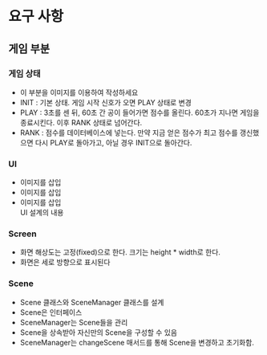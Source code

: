 # 요구 사항
## 게임 부분
### 게임 상태
 * 이 부분을 이미지를 이용하여 작성하세요
 * INIT : 기본 상태. 게임 시작 신호가 오면 PLAY 상태로 변경
 * PLAY : 3초를 센 뒤, 60초 간 공이 들어가면 점수를 올린다. 60초가 지나면 게임을 종료시킨다. 이후 RANK 상태로 넘어간다.
 * RANK : 점수를 데이터베이스에 넣는다. 만약 지금 얻은 점수가 최고 점수를 갱신했으면 다시 PLAY로 돌아가고, 아닐 경우 INIT으로 돌아간다.
### UI
 * 이미지를 삽입
 * 이미지를 삽입
 * 이미지를 삽입  
UI 설계의 내용
### Screen
 * 화면 해상도는 고정(fixed)으로 한다. 크기는 height * width로 한다.
 * 화면은 세로 방향으로 표시된다
### Scene
 * Scene 클래스와 SceneManager 클래스를 설계
 * Scene은 인터페이스
 * SceneManager는 Scene들을 관리
 * Scene을 상속받아 자신만의 Scene을 구성할 수 있음
 * SceneManager는 changeScene 매서드를 통해 Scene을 변경하고 초기화함.

